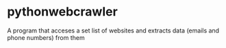 # pythonwebcrawler
A program that acceses a set list of websites and extracts data (emails and phone numbers) from them
